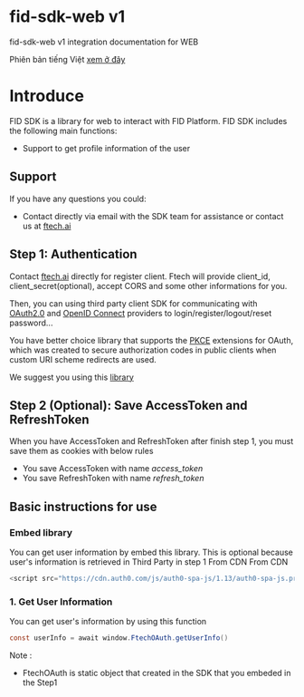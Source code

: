 # fid-sdk-web v1
fid-sdk-web v1 integration documentation for WEB

Phiên bản tiếng Việt [xem ở đây](./README-vi.md)

# Introduce
FID SDK is a library for web to interact with FID Platform. FID SDK includes the following main functions:
- Support to get profile information of the user

## Support
If you have any questions you could:

- Contact directly via email with the SDK team for assistance or contact us at [ftech.ai](https://ftech.ai/)

## Step 1: Authentication
Contact [ftech.ai](https://ftech.ai/) directly for register client. Ftech will provide client_id, client_secret(optional), accept CORS and some other informations for you.

Then, you can using third party client SDK for communicating with [OAuth2.0](https://datatracker.ietf.org/doc/html/rfc6749) and [OpenID Connect](https://openid.net/specs/openid-connect-core-1_0.html) providers to login/register/logout/reset password...

You have better choice library that supports the [PKCE](https://datatracker.ietf.org/doc/html/rfc7636) extensions for OAuth, which was created to secure authorization codes in public clients when custom URI scheme redirects are used.

We suggest you using this [library](https://github.com/IdentityModel/oidc-client-js)

## Step 2 (Optional): Save AccessToken and RefreshToken
When you have AccessToken and RefreshToken after finish step 1, you must save them as cookies with below rules

- You save AccessToken with name *access_token*
- You save RefreshToken with name *refresh_token*

## Basic instructions for use
### Embed library
You can get user information by embed this library. This is optional because user's information is retrieved in Third Party in step 1 From CDN
From CDN
```java
<script src="https://cdn.auth0.com/js/auth0-spa-js/1.13/auth0-spa-js.production.js"></script>
```
### 1. Get User Information
You can get user's information by using this function

```java
const userInfo = await window.FtechOAuth.getUserInfo()
```

Note : 
- FtechOAuth is static object that created in the SDK that you embeded in the Step1
